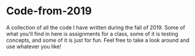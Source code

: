 # Code-from-2019
A collection of all the code I have written during the fall of 2019.
Some of what you'll find in here is assignments for a class, some of it is testing concepts, and some of it is just for fun. Feel free to 
take a look around and use whatever you like!
